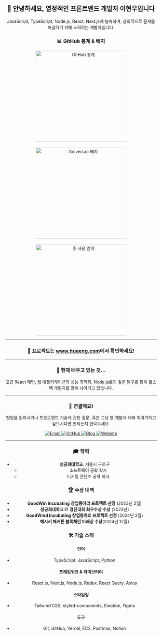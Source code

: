 <div align="center">
  <h2>👋 안녕하세요, 열정적인 프론트엔드 개발자 이현우입니다</h2>
  <p>JavaScript, TypeScript, Node.js, React, Next.js에 능숙하며, 창의적으로 문제를 해결하기 위해 노력하는 개발자입니다.</p>

### 📊 GitHub 통계 & 배지

<div align="center">
  <img src="https://github-readme-stats.vercel.app/api?username=LeeHueeng&show_icons=true&theme=tokyonight&hide_border=true&include_all_commits=true&count_private=true" alt="GitHub 통계" style="width: 300px;"/>
  <br/>
  <img src="http://mazassumnida.wtf/api/generate_badge?boj=zzxx3730" alt="Solved.ac 배지" style="width: 300px; margin-top: 20px;"/>
  <br/>
  <img src="https://github-readme-stats.vercel.app/api/top-langs/?username=LeeHueeng&layout=compact&theme=tokyonight&hide_border=true&langs_count=8" alt="주 사용 언어" style="width: 300px; margin-top: 20px;"/>
</div>


  <hr/>

  <h3>🔭 프로젝트는 <a href="https://www.hueeng.com">www.hueeng.com</a>에서 확인하세요!</h3>

  <hr/>

  <h3>🌱 현재 배우고 있는 것...</h3>
  <p>고급 React 패턴, 웹 애플리케이션의 성능 최적화, Node.js로의 깊은 탐구를 통해 풀스택 개발자를 향해 나아가고 있습니다.</p>

  <hr/>

  <h3>💬 연결해요!</h3>
  <p>협업을 원하시거나 프론트엔드 기술에 관한 질문, 혹은 그냥 웹 개발에 대해 이야기하고 싶으시다면 언제든지 연락주세요.</p>
<div align="center">
  <a href="mailto:zzxx373014@gmail.com">
    <img src="https://img.shields.io/badge/Email-ZZXX373014@gmail.com-c14438?style=for-the-badge&logo=gmail&logoColor=white" alt="Email" />
  </a>
  <a href="https://github.com/LeeHueeng">
    <img src="https://img.shields.io/badge/GitHub-LeeHueeng-181717?style=for-the-badge&logo=github&logoColor=white" alt="GitHub" />
  </a>
  <a href="https://hueeng.tistory.com/">
    <img src="https://img.shields.io/badge/Blog-hueeng.tistory.com-FF5A5F?style=for-the-badge&logo=tistory&logoColor=white" alt="Blog" />
  </a>
  <a href="https://www.hueeng.com">
    <img src="https://img.shields.io/badge/Website-www.hueeng.com-000000?style=for-the-badge&logo=About.me&logoColor=white" alt="Website" />
  </a>
</div>


---

### 🎓 학력

- **성공회대학교**, 서울시 구로구
  - 소프트웨어 공학 학사
  - 디지털 콘텐츠 공학 학사

### 🏆 수상 내역

- **GoodWin Incubating 창업동아리 프로젝트 선정** (2023년 2월)
- **성공회대학교 IT 경진대회 최우수상 수상** (2023년)
- **GoodWind Incubating 창업동아리 프로젝트 선정** (2024년 2월)
- **해시키 해커톤 블록체인 미래상 수상**(2024년 12월)

### 🛠️ 기술 스택

#### 언어
- TypeScript, JavaScript, Python

#### 프레임워크 & 라이브러리
- React.js, Next.js, Node.js, Redux, React Query, Axios

#### 스타일링
- Tailwind CSS, styled-components, Emotion, Figma

#### 도구
- Git, GitHub, Vercel, EC2, Postman, Notion


